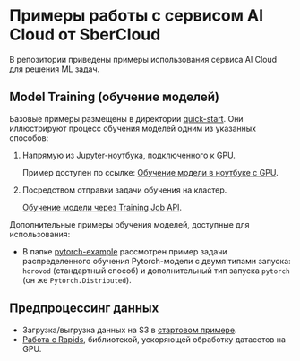 # Примеры работы с сервисом AI Cloud от SberCloud

В репозитории приведены примеры использования сервиса AI Cloud для решения ML задач.

## Model Training (обучение моделей)

Базовые примеры размещены в директории [quick-start](quick-start). Они иллюстрируют процесс обучения моделей одним из указанных способов:

1. Напрямую из Jupyter-ноутбука, подключенного к GPU.
   
   Пример доступен по ссылке: [Обучение модели в ноутбуке с GPU](quick-start/notebooks_gpu).

2. Посредством отправки задачи обучения на кластер.

   [Обучение модели через Training Job API](quick-start/job_launch).

Дополнительные примеры обучения моделей, доступные для использования:

 * В папке [pytorch-example](pytorch-example) рассмотрен пример задачи распределенного обучения Pytorch-модели с двумя типами запуска: `horovod` (стандартный способ) и дополнительный тип запуска `pytorch` (он же `Pytorch.Distributed`).


## Предпроцессинг данных

* Загрузка/выгрузка данных на S3 в [стартовом примере](quick-start).
* [Работа с Rapids](rapids), библиотекой, ускоряющей обработку датасетов на GPU.
